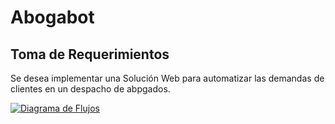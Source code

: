 # Abogabot
## Toma de Requerimientos
Se desea implementar una Solución Web para automatizar las demandas de clientes en un despacho de abpgados.

[![Diagrama de Flujos](Diagrama "Diagrama de Flujos")](https://github.com/raulhuman/LaunchX_Abogabot/blob/main/imagenes/Diagrama%20de%20flujo.png "Diagrama de Flujos")
